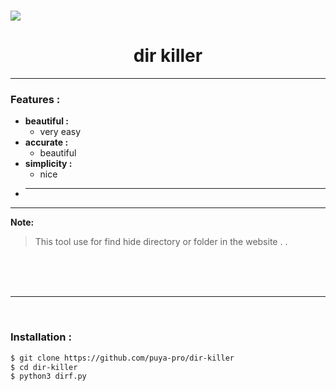 <h1><a href="https://github.com/puya-pro/dir-killer"><img src="https://i.postimg.cc/hjXDh012/poster.png" > </a></h1>
<h1 align="center">dir killer</h1>

<hr>

### Features :
- **beautiful :**
  - very easy
- **accurate :**
  - beautiful
- **simplicity :**
  - nice
- ****

<hr>

**Note:**
>This tool use for find hide directory or folder in the website . .

<br>
<br>

<!--### Some picture of this tool:-->
<!--<img width="30%" src="https://github.com/user-attachments/assets/8de6268b-3df2-49d3-bace-78602a3887f1">-->
<!-- <img width="25%" src="https://github.com/user-attachments/assets/f414df86-61da-410e-9d56-26381a08744e"> -->
<!-- <img width="30%" src="https://github.com/user-attachments/assets/bef69cba-3f1c-41fc-b580-3ae2a77e237c"> -->
<!-- <img width="30%" src="https://github.com/user-attachments/assets/064561e9-59f8-4452-8e32-b69843c6f4c7"> -->
<br>
<hr>
<br>

### Installation :
```bash
$ git clone https://github.com/puya-pro/dir-killer
$ cd dir-killer
$ python3 dirf.py
```
